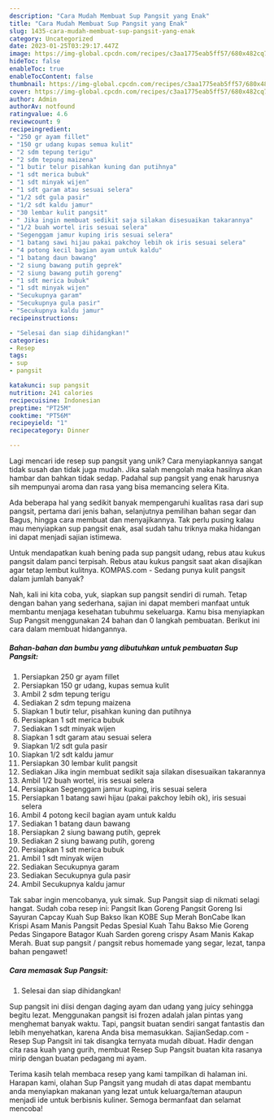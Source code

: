 ```yaml
---
description: "Cara Mudah Membuat Sup Pangsit yang Enak"
title: "Cara Mudah Membuat Sup Pangsit yang Enak"
slug: 1435-cara-mudah-membuat-sup-pangsit-yang-enak
category: Uncategorized
date: 2023-01-25T03:29:17.447Z
image: https://img-global.cpcdn.com/recipes/c3aa1775eab5ff57/680x482cq70/sup-pangsit-foto-resep-utama.jpg
hideToc: false
enableToc: true
enableTocContent: false
thumbnail: https://img-global.cpcdn.com/recipes/c3aa1775eab5ff57/680x482cq70/sup-pangsit-foto-resep-utama.jpg
cover: https://img-global.cpcdn.com/recipes/c3aa1775eab5ff57/680x482cq70/sup-pangsit-foto-resep-utama.jpg
author: Admin
authorAv: notfound
ratingvalue: 4.6
reviewcount: 9
recipeingredient:
- "250 gr ayam fillet"
- "150 gr udang kupas semua kulit"
- "2 sdm tepung terigu"
- "2 sdm tepung maizena"
- "1 butir telur pisahkan kuning dan putihnya"
- "1 sdt merica bubuk"
- "1 sdt minyak wijen"
- "1 sdt garam atau sesuai selera"
- "1/2 sdt gula pasir"
- "1/2 sdt kaldu jamur"
- "30 lembar kulit pangsit"
- " Jika ingin membuat sedikit saja silakan disesuaikan takarannya"
- "1/2 buah wortel iris sesuai selera"
- "Segenggam jamur kuping iris sesuai selera"
- "1 batang sawi hijau pakai pakchoy lebih ok iris sesuai selera"
- "4 potong kecil bagian ayam untuk kaldu"
- "1 batang daun bawang"
- "2 siung bawang putih geprek"
- "2 siung bawang putih goreng"
- "1 sdt merica bubuk"
- "1 sdt minyak wijen"
- "Secukupnya garam"
- "Secukupnya gula pasir"
- "Secukupnya kaldu jamur"
recipeinstructions:

- "Selesai dan siap dihidangkan!"
categories:
- Resep
tags:
- sup
- pangsit

katakunci: sup pangsit 
nutrition: 241 calories
recipecuisine: Indonesian
preptime: "PT25M"
cooktime: "PT56M"
recipeyield: "1"
recipecategory: Dinner

---
```





Lagi mencari ide resep sup pangsit yang unik? Cara menyiapkannya sangat tidak susah dan tidak juga mudah. Jika salah mengolah maka hasilnya akan hambar dan bahkan tidak sedap. Padahal sup pangsit yang enak harusnya sih mempunyai aroma dan rasa yang bisa memancing selera Kita.





Ada beberapa hal yang sedikit banyak mempengaruhi kualitas rasa dari sup pangsit, pertama dari jenis bahan, selanjutnya pemilihan bahan segar dan Bagus, hingga cara membuat dan menyajikannya. Tak perlu pusing kalau mau menyiapkan sup pangsit enak,      asal sudah tahu triknya maka hidangan ini dapat menjadi sajian istimewa.














Untuk mendapatkan kuah bening pada sup pangsit udang, rebus atau kukus pangsit dalam panci terpisah. Rebus atau kukus pangsit saat akan disajikan agar tetap lembut kulitnya. KOMPAS.com - Sedang punya kulit pangsit dalam jumlah banyak?






Nah, kali ini kita coba, yuk, siapkan sup pangsit sendiri di rumah. Tetap dengan bahan yang sederhana, sajian ini dapat memberi manfaat untuk membantu menjaga kesehatan tubuhmu sekeluarga. Kamu bisa menyiapkan Sup Pangsit menggunakan 24 bahan dan 0 langkah pembuatan. Berikut ini cara dalam membuat hidangannya.

<!--inarticleads1-->

##### Bahan-bahan dan bumbu yang dibutuhkan untuk pembuatan Sup Pangsit:

1. Persiapkan 250 gr ayam fillet
1. Persiapkan 150 gr udang, kupas semua kulit
1. Ambil 2 sdm tepung terigu
1. Sediakan 2 sdm tepung maizena
1. Siapkan 1 butir telur, pisahkan kuning dan putihnya
1. Persiapkan 1 sdt merica bubuk
1. Sediakan 1 sdt minyak wijen
1. Siapkan 1 sdt garam atau sesuai selera
1. Siapkan 1/2 sdt gula pasir
1. Siapkan 1/2 sdt kaldu jamur
1. Persiapkan 30 lembar kulit pangsit
1. Sediakan  Jika ingin membuat sedikit saja silakan disesuaikan takarannya
1. Ambil 1/2 buah wortel, iris sesuai selera
1. Persiapkan Segenggam jamur kuping, iris sesuai selera
1. Persiapkan 1 batang sawi hijau (pakai pakchoy lebih ok), iris sesuai selera
1. Ambil 4 potong kecil bagian ayam untuk kaldu
1. Sediakan 1 batang daun bawang
1. Persiapkan 2 siung bawang putih, geprek
1. Sediakan 2 siung bawang putih, goreng
1. Persiapkan 1 sdt merica bubuk
1. Ambil 1 sdt minyak wijen
1. Sediakan Secukupnya garam
1. Sediakan Secukupnya gula pasir
1. Ambil Secukupnya kaldu jamur


Tak sabar ingin mencobanya, yuk simak. Sup Pangsit siap di nikmati selagi hangat. Sudah coba resep ini: Pangsit Ikan Goreng Pangsit Goreng Isi Sayuran Capcay Kuah Sup Bakso Ikan KOBE Sup Merah BonCabe Ikan Krispi Asam Manis Pangsit Pedas Spesial Kuah Tahu Bakso Mie Goreng Pedas Singapore Batagor Kuah Sarden goreng crispy Asam Manis Kakap Merah. Buat sup pangsit / pangsit rebus homemade yang segar, lezat, tanpa bahan pengawet! 

<!--inarticleads2-->

##### Cara memasak Sup Pangsit:


1. Selesai dan siap dihidangkan!

Sup pangsit ini diisi dengan daging ayam dan udang yang juicy sehingga begitu lezat. Menggunakan pangsit isi frozen adalah jalan pintas yang menghemat banyak waktu. Tapi, pangsit buatan sendiri sangat fantastis dan lebih menyehatkan, karena Anda bisa memasukkan. SajianSedap.com - Resep Sup Pangsit ini tak disangka ternyata mudah dibuat. Hadir dengan cita rasa kuah yang gurih, membuat Resep Sup Pangsit buatan kita rasanya mirip dengan buatan pedagang mi ayam. 

Terima kasih telah membaca resep yang kami tampilkan di halaman ini. Harapan kami, olahan Sup Pangsit yang mudah di atas dapat membantu anda menyiapkan makanan yang lezat untuk keluarga/teman ataupun menjadi ide untuk berbisnis kuliner. Semoga bermanfaat dan selamat mencoba!
